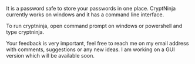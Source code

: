 It is a password safe to store your passwords in one place.
CryptNinja currently works on windows and it has a command line interface.

To run cryptninja, open command prompt on windows or powershell and type cryptninja.

Your feedback is very important, feel free to reach me on my email address with comments, suggestions or any new ideas. I am working on a GUI version which will be available soon.
